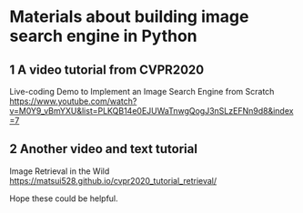 # Materials about building image search engine in Python

## 1 A video tutorial from CVPR2020
Live-coding Demo to Implement an Image Search Engine from Scratch
https://www.youtube.com/watch?v=M0Y9_vBmYXU&list=PLKQB14e0EJUWaTnwgQogJ3nSLzEFNn9d8&index=7

## 2 Another video and text tutorial
Image Retrieval in the Wild
https://matsui528.github.io/cvpr2020_tutorial_retrieval/

Hope these could be helpful.
